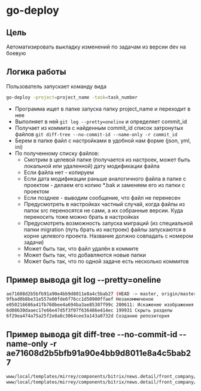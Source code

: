 # go-deploy

## Цель

Автоматизировать выкладку изменений по задачам из версии dev на боевую

## Логика работы

Пользователь запускает команду вида

```sh
go-deploy -project=project_name -task=task_number
```

* Программа ищет в папке запуска папку project_name и переходит в нее
* Выполняет в ней `git log --pretty=oneline` и определяет commit_id
* Получает из коммита с найденным commit_id список затронутых файлов `git diff-tree --no-commit-id --name-only -r commit_id`
* Берем в папке файл с настройками в удобной нам форме (json, yml, ini)
* По полученному списку файлов:
  * Смотрим в целевой папке (получается из настроек, может быть локальной или удаленной) дату модификации файла
  * Если файла нет - копируем
  * Если дата модификации раньше аналогичного файла в папке с проектом - делаем его копию *.bak и заменяем его из папки с проектом
  * Если позднее - выводим сообщение, что файл не перенесен
  * Предусмотреть в настройках частный случай, когда файлы из папок src переносятся не сами, а их собранные версии. Куда переносить тоже можно брать в настройках
  * Предусмотреть возможность запуска миграций (из специальной папки migration (путь брать из настроек) файлы запускаются в корне целевого проекта. Название должно совпадать с номером задачи)
  * Может быть так, что файл удалён в коммите
  * Может быть так, что добавляются новые папки
  * Может быть так, что по одной задаче есть несколько коммитов

## Пример вывода git log --pretty=oneline

```sh
ae71608d2b5bfb91a90e4bb9d8011e8a4c5bab27 (HEAD -> master, origin/master) 204308: Правки SEO
9fbad0b8be31e557e00fde6f76cc1d50900ffaef Незакоммиченое
e050216686a41fb760bee4a694ba3ae85307f99c 200611: Искажение изображения в новостях
6d08630daaec17e66e47d5f3f07f636486e414ec 199931 Скрыть разделы
6f29ea474a75a25f2e8a6c3064cee3a143a0732d Создание репозитория
```

## Пример вывода git diff-tree --no-commit-id --name-only -r ae71608d2b5bfb91a90e4bb9d8011e8a4c5bab27

```sh
www/local/templates/mirrey/components/bitrix/news.detail/front_company/style.css
www/local/templates/mirrey/components/bitrix/news.detail/front_company/template.php
```
